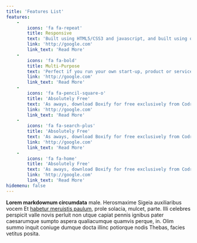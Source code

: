 ```yaml
---
title: 'Features List'
features:
    -
        icons: 'fa fa-repeat'
        title: Responsive
        text: 'Built using HTML5/CSS3 and javascript, and built using one of the world''''s most flexible CSS frameworks available, Bulma.'
        link: 'http://google.com'
        link_text: 'Read More'
    -
        icons: 'fa fa-bold'
        title: Multi-Purpose
        text: 'Perfect if you run your own start-up, product or service. Boxify can showcase your business converting your visits to income.'
        link: 'http://google.com'
        link_text: 'Read More'
    -
        icons: 'fa fa-pencil-square-o'
        title: 'Absolutely Free'
        text: 'As aways, download Boxify for free exclusively from Codrops. If you love Boxify and want to thank me, simply buy me a beer.'
        link: 'http://google.com'
        link_text: 'Read More'
    -
        icons: 'fa fa-search-plus'
        title: 'Absolutely Free'
        text: 'As aways, download Boxify for free exclusively from Codrops. If you love Boxify and want to thank me, simply buy me a beer.'
        link: 'http://google.com'
        link_text: 'Read More'
    -
        icons: 'fa fa-home'
        title: 'Absolutely Free'
        text: 'As aways, download Boxify for free exclusively from Codrops. If you love Boxify and want to thank me, simply buy me a beer.'
        link: 'http://google.com'
        link_text: 'Read More'
hidemenu: false
---
```


**Lorem markdownum circumdata** male. Herosmaxime Sigeia auxiliaribus vocem Et
[habetur meruistis paulum](http://manuque.io/), prole solacia, mulcet, parte.
Illi celebres perspicit valle novis perluit non utque capiat pennis ignibus
pater caesarumque sumpto aspera qualiacumque quamvis perque, in. Olim summo
inquit coniuge dumque docta illinc potiorque nodis Thebas, facies vetitus
posita.